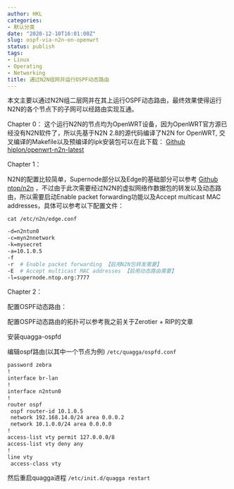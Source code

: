 ```yaml
---
author: HKL
categories:
- 默认分类
date: "2020-12-10T16:01:00Z"
slug: ospf-via-n2n-on-openwrt
status: publish
tags:
- Linux
- Operating
- Networking
title: 通过N2N组网并运行OSPF动态路由
---
```


本文主要以通过N2N组二层网并在其上运行OSPF动态路由，最终效果使得运行N2N的各个节点下的子网可以经路由实现互通。

Chapter 0：
这个运行N2N的节点均为OpenWRT设备，因为OpenWRT官方源已经没有N2N软件了，所以先基于N2N 2.8的源代码编译了N2N for OpenWRT, 交叉编译的Makefile以及预编译的ipk安装包可以在此下载： [Github hiplon/openwrt-n2n-latest](https://github.com/hiplon/openwrt-n2n-latest)


Chapter 1：

N2N的配置比较简单，Supernode部分以及Edge的基础部分可以参考 [Github ntop/n2n](https://github.com/ntop/n2n) ，不过由于此次需要经过N2N的虚拟网络作数据包的转发以及动态路由，所以需要启动Enable packet forwarding功能以及Accept multicast MAC addresses，具体可以参考以下配置文件：


<!--more-->

`cat /etc/n2n/edge.conf`
```bash
-d=n2ntun0
-c=myn2nnetwork
-k=mysecret
-a=10.1.0.5
-f  
-r  # Enable packet forwarding 【启用N2N包转发需要】
-E  # Accept multicast MAC addresses 【启用动态路由需要】
-l=supernode.ntop.org:7777
```

Chapter 2：

配置OSPF动态路由：

配置OSPF动态路由的拓扑可以参考我之前关于Zerotier + RIP的文章 

安装quagga-ospfd

编辑ospf路由(以其中一个节点为例)
`/etc/quagga/ospfd.conf`
```bash
password zebra
!
interface br-lan
!
interface n2ntun0
!
router ospf
 ospf router-id 10.1.0.5
 network 192.168.14.0/24 area 0.0.0.2
 network 10.1.0.0/24 area 0.0.0.0
!
access-list vty permit 127.0.0.0/8
access-list vty deny any
!
line vty
 access-class vty
```

然后重启quagga进程
`/etc/init.d/quagga restart`


